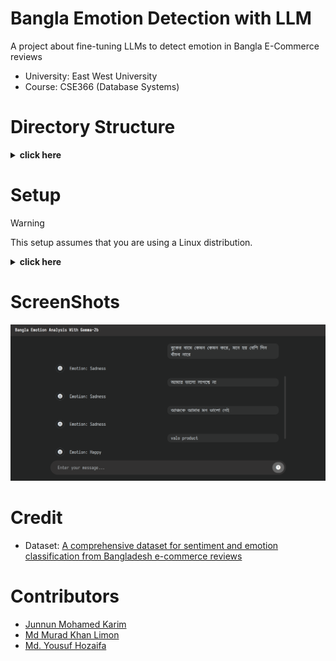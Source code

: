 # Bangla Emotion Detection with LLM

A project about fine-tuning LLMs to detect emotion in Bangla E-Commerce reviews

- University: East West University
- Course: CSE366 (Database Systems)

# Directory Structure

<details>
<summary><b>click here</b></summary>

```
EWU_CSE366_Emotion_Detection_Webapp
├── README.md
├── datasets
│   └── bangla_sentiment_and_emotion_analysis.csv
├── django_src
│   ├── db.sqlite3
│   ├── detection_app
│   │   ├── admin.py
│   │   ├── apps.py
│   │   ├── migrations
│   │   │   ├── 0001_initial.py
│   │   ├── models.py
│   │   ├── templates
│   │   │   └── detection_app
│   │   │       ├── base.html
│   │   │       └── home.html
│   │   ├── tests.py
│   │   ├── urls.py
│   │   └── views.py
│   ├── emotion_detection
│   │   ├── __init__.py
│   │   ├── asgi.py
│   │   ├── settings.py
│   │   ├── urls.py
│   │   └── wsgi.py
│   └── manage.py
├── docs
│   ├── cse366_project_details.pdf
│   └── cse366_project_report_and_viva_guidelines.md
└── notebooks
    ├── finetune_gemma_2b_bangla_emotion_analysis__v1.1.0.ipynb
    ├── finetune_gemma_2b_bangla_emotion_analysis__v3.3.1.ipynb
    ├── finetune_gemma_2b_bangla_emotion_analysis__v3.4.0.ipynb
    ├── finetune_gemma_2b_bangla_emotion_analysis__v3.4.1.ipynb
    └── finetune_mistral_0.2_7b_bangla_emotion_analysis__v0.1.0.ipynb
```

</details>

# Setup
> [!WARNING]  
> This setup assumes that you are using a Linux distribution.

<details>
<summary><b>click here</b></summary>

## Clone and Installation
- Install `Python` using your package manager
- Install `Ollama` following the official repo: [Ollama Github](https://github.com/ollama/ollama)
- Create a virtual environment in your preferred directory

    ```bash
    python -m venv bangla_emotion_llm
    ```

- Activate the virtual environment

    ```bash
    source bangla_emotion_llm
    ```

- Update `pip`

    ```bash
    python -m pip install --upgrade pip
    ```

- Clone this repo to your preferred directory

    ```bash
    git clone https://github.com/junnunkarim/EWU_CSE366_Emotion_Detection_Webapp
    ```

- Change current directory to the cloned directory

    ```bash
    cd EWU_CSE366_Emotion_Detection_Webapp
    ```

- Install necessary python libraries from the `requirements.txt`

    ```bash
    pip install -r requirements.txt
    ```

## Model Installation
- Download the model from this link - [emotion_analysis_gemma_2b__v3.4.0.gguf](https://drive.google.com/file/d/193nEIq3VgGzBaAgcFnTsOAmHvi7AW6gU/view)
- Move the downloaded model to the `models` directory
- Change directory to `models`

    ```bash
    cd models/
    ```

- Import the model using `Ollama`

    ```bash
    ollama create "emotion_analysis_gemma_2b__v3.4.0" -f ollama_modelfile
    ```

- Change directory back to root of the cloned repo

    ```bash
    cd ../
    ```

## Start Server
- Open another terminal and start `Ollama` server

    ```bash
    ollama serve
    ```

- In the original terminal, change directory to `django_src`

    ```bash
    cd django_src/
    ```

-  Start the django server

    ```bash
    python manage.py runserver
    ```

- Now you can visit the url `http://127.0.0.1:8000/` to see the test the fine-tuned LLM

</details>

# ScreenShots
![img](/ss/bangla_emotion_analysis.png)

# Credit
- Dataset: [A comprehensive dataset for sentiment and emotion classification from Bangladesh e-commerce reviews](https://www.sciencedirect.com/science/article/pii/S235234092400026X)

# Contributors
- [Junnun Mohamed Karim](https://www.github.com/junnunkarim)
- [Md Murad Khan Limon](https://github.com/muradkhanlimon)
- [Md. Yousuf Hozaifa](https://www.github.com/Yousuf-Hozaifa)
